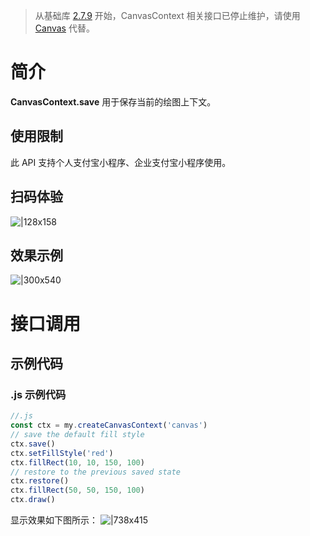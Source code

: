 > 从基础库 [2.7.9](https://opendocs.alipay.com/mini/framework/lib-upgrade-v2) 开始，CanvasContext 相关接口已停止维护，请使用 [Canvas](https://opendocs.alipay.com/mini/01vzqv) 代替。


# 简介
**CanvasContext.save** 用于保存当前的绘图上下文。

## 使用限制
此 API 支持个人支付宝小程序、企业支付宝小程序使用。

## 扫码体验
![|128x158](https://cdn.nlark.com/yuque/0/2021/png/179989/1624935202752-0a3a5ff2-a1e0-436c-8cd8-24c5660d80d4.png#align=left&display=inline&height=158&margin=%5Bobject%20Object%5D&name=1.png&originHeight=158&originWidth=128&size=17896&status=done&style=stroke&width=128)

## 效果示例
![|300x540](https://cdn.nlark.com/yuque/0/2021/gif/179989/1624935211901-74b2715f-cbf4-4a6f-a71e-8fb0db99b9db.gif#align=left&display=inline&height=540&margin=%5Bobject%20Object%5D&name=2.gif&originHeight=540&originWidth=300&size=1429075&status=done&style=stroke&width=300)

# 接口调用

## 示例代码

### .js 示例代码
```javascript
//.js
const ctx = my.createCanvasContext('canvas')
// save the default fill style
ctx.save()
ctx.setFillStyle('red')
ctx.fillRect(10, 10, 150, 100)
// restore to the previous saved state
ctx.restore()
ctx.fillRect(50, 50, 150, 100)
ctx.draw()
```

显示效果如下图所示：
![|738x415](https://cdn.nlark.com/yuque/0/2021/png/179989/1624935231953-01eb37b7-165e-460d-952b-0389d269c0ad.png#align=left&display=inline&height=720&margin=%5Bobject%20Object%5D&name=3.png&originHeight=720&originWidth=1280&size=26700&status=done&style=none&width=1280)

